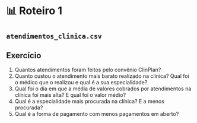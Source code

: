 # 📊 Roteiro 1

## `atendimentos_clinica.csv`

## Exercício

1. Quantos atendimentos foram feitos pelo convênio ClinPlan?
2. Quanto custou o atendimento mais barato realizado na clínica? Qual foi o médico que o realizou e qual é a sua especialidade?
3. Qual foi o dia em que a média de valores cobrados por atendimentos na clínica foi mais alta? E qual foi o valor médio?
4. Qual é a especialidade mais procurada na clínica? E a menos procurada? 
5. Qual é a forma de pagamento com menos pagamentos em aberto?